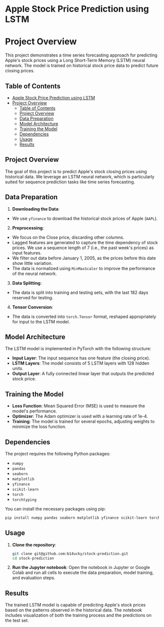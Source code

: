 # Apple Stock Price Prediction using LSTM
# Project Overview
This project demonstrates a time series forecasting approach for predicting Apple's stock prices using a Long Short-Term Memory (LSTM) neural network. The model is trained on historical stock price data to predict future closing prices.

## Table of Contents
- [Apple Stock Price Prediction using LSTM](#apple-stock-price-prediction-using-lstm)
- [Project Overview](#project-overview)
  - [Table of Contents](#table-of-contents)
  - [Project Overview](#project-overview-1)
  - [Data Preparation](#data-preparation)
  - [Model Architecture](#model-architecture)
  - [Training the Model](#training-the-model)
  - [Dependencies](#dependencies)
  - [Usage](#usage)
  - [Results](#results)

## Project Overview
The goal of this project is to predict Apple's stock closing prices using historical data. We leverage an LSTM neural network, which is particularly suited for sequence prediction tasks like time series forecasting.

## Data Preparation
1. **Downloading the Data**:
- We use `yfinance` to download the historical stock prices of Apple (`AAPL`).

2. **Preprocessing**:
- We focus on the Close price, discarding other columns.
- Lagged features are generated to capture the time dependency of stock prices. We use a sequence length of 7 (i.e., the past week's prices) as input features.
- We filter out data before January 1, 2005, as the prices before this date show little variation.
- The data is normalized using `MinMaxScaler` to improve the performance of the neural network.

3. **Data Splitting**:
- The data is split into training and testing sets, with the last 182 days reserved for testing.

4. **Tensor Conversion**:
- The data is converted into `torch.Tensor` format, reshaped appropriately for input to the LSTM model.

## Model Architecture
The LSTM model is implemented in PyTorch with the following structure:
- **Input Layer**: The input sequence has one feature (the closing price).
- **LSTM Layers**: The model consists of 5 LSTM layers with 128 hidden units.
- **Output Layer**: A fully connected linear layer that outputs the predicted stock price.

## Training the Model
- **Loss Function**: Mean Squared Error (MSE) is used to measure the model's performance.
- **Optimizer**: The Adam optimizer is used with a learning rate of 1e-4.
- **Training**: The model is trained for several epochs, adjusting weights to minimize the loss function.

## Dependencies
The project requires the following Python packages:
- `numpy`
- `pandas`
- `seaborn`
- `matplotlib`
- `yfinance`
- `scikit-learn`
- `torch`
- `torchtyping`

You can install the necessary packages using pip:
```bash
pip install numpy pandas seaborn matplotlib yfinance scikit-learn torch torchtyping
```

## Usage
1. **Clone the repository**:
    ```bash
    git clone git@github.com:b14ucky/stock-prediction.git
    cd stock-prediction
    ```
2. **Run the Jupyter notebook**: Open the notebook in Jupyter or Google Colab and run all cells to execute the data preparation, model training, and evaluation steps.

## Results
The trained LSTM model is capable of predicting Apple's stock prices based on the patterns observed in the historical data. The notebook includes visualization of both the training process and the predictions on the test set.